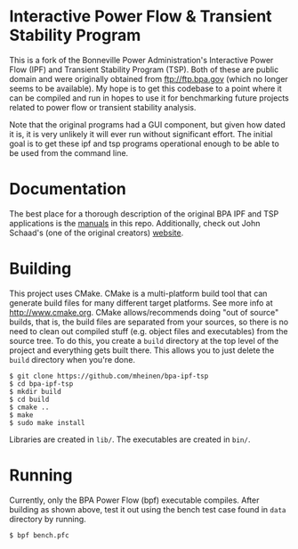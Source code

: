 # Interactive Power Flow & Transient Stability Program
This is a fork of the Bonneville Power Administration's Interactive Power Flow (IPF) and Transient Stability Program (TSP). Both of these are public domain and were originally obtained from ftp://ftp.bpa.gov (which no longer seems to be available). My hope is to get this codebase to a point where it can be compiled and run in hopes to use it for benchmarking future projects related to power flow or transient stability analysis.

Note that the original programs had a GUI component, but given how dated it is, it is very unlikely it will ever run without significant effort. The initial goal is to get these ipf and tsp programs operational enough to be able to be used from the command line.

# Documentation
The best place for a thorough description of the original BPA IPF and TSP applications is the [manuals](https://github.com/mbheinen/bpa-ipf-tsp/tree/master/manuals) in this repo. Additionally, check out John Schaad's (one of the original creators) [website](http://members.efn.org/~jschaad/ipf-1.html).

# Building
This project uses CMake. CMake is a multi-platform build tool that can generate build files for many different target platforms. See more info at http://www.cmake.org. CMake allows/recommends doing "out of source" builds, that is, the build files are separated from your sources, so there is no need to clean out compiled stuff (e.g. object files and executables) from the source tree. To do this, you create a `build` directory at the top level of the project and everything gets built there. This allows you to just delete the `build` directory when you're done.

    $ git clone https://github.com/mheinen/bpa-ipf-tsp
    $ cd bpa-ipf-tsp
    $ mkdir build
    $ cd build
    $ cmake ..
    $ make
    $ sudo make install
    
Libraries are created in `lib/`.  The executables are created in `bin/`.  

# Running
Currently, only the BPA Power Flow (bpf) executable compiles. After building as shown above, test it out using the bench test case found in  `data` directory by running.

    $ bpf bench.pfc
